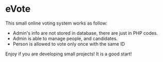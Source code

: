 # eVote
This small online voting system works as follow:

 - Admin's info are not stored in database, there are just in PHP codes.
 - Admin is able to manage people, and candidates.
 - Person is allowed to vote only once with the same ID
 
 
Enjoy if you are developing small projects!
It is a good start!
